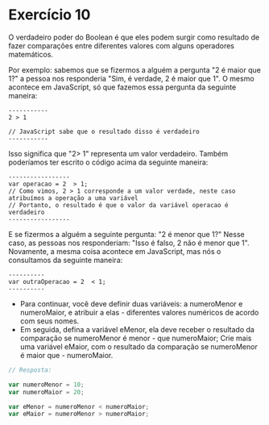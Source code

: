 

# Exercício 10

O verdadeiro poder do Boolean é que eles podem surgir como resultado de fazer comparações entre diferentes valores com alguns operadores matemáticos.

Por exemplo: sabemos que se fizermos a alguém a pergunta "2 é maior que 1?" a pessoa nos responderia "Sim, é verdade, 2 é maior que 1". O mesmo acontece em JavaScript, só que fazemos essa pergunta da seguinte maneira:

    -----------
    2 > 1
    
    // JavaScript sabe que o resultado disso é verdadeiro
    -----------

Isso significa que "2> 1" representa um valor verdadeiro. Também poderíamos ter escrito o código acima da seguinte maneira:

    -----------------
    var operacao = 2  > 1;
    // Como vimos, 2 > 1 corresponde a um valor verdade, neste caso atribuímos a operação a uma variável
    // Portanto, o resultado é que o valor da variável operacao é verdadeiro
    -----------------
 
 

E se fizermos a alguém a seguinte pergunta: "2 é menor que 1?" Nesse caso, as pessoas nos responderiam: "Isso é falso, 2 não é menor que 1". Novamente, a mesma coisa acontece em JavaScript, mas nós o consultamos da seguinte maneira:

    ----------
    var outraOperacao = 2  < 1;
    ----------
 
 

- Para continuar, você deve definir duas variáveis: a numeroMenor e numeroMaior, e atribuir a elas - diferentes valores numéricos de acordo com seus nomes.
- Em seguida, defina a variável eMenor, ela deve receber o resultado da comparação se numeroMenor é menor - que numeroMaior; Crie mais uma variável eMaior, com o resultado da comparação se numeroMenor é maior que - numeroMaior.

```javascript
// Resposta:

var numeroMenor = 10;
var numeroMaior = 20;

var eMenor = numeroMenor < numeroMaior;
var eMaior = numeroMenor > numeroMaior;
```